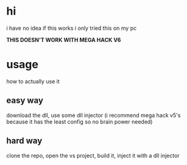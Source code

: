 # hi
i have no idea if this works i only tried this on my pc

**THIS DOESN'T WORK WITH MEGA HACK V6**

# usage
how to actually use it
## easy way 
download the dll, use some dll injector (i recommend mega hack v5's because it has the least config so no brain power needed)
## hard way 
clone the repo, open the vs project, build it, inject it with a dll injector

